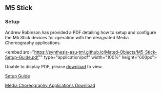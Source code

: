 ## M5 Stick

### Setup

Andrew Robinson has provided a PDF detailing how to setup and configure the M5 Stick devices for operation with the designated Media Choreography applications.


<embed src="https://synthesis-asu-tml.github.io/Mated-Objects/M5-Stick-Setup-Guide.pdf"" type="application/pdf" width="100%" height="600px">
    <p> Unable to display PDF, please <a href="https://synthesis-asu-tml.github.io/Mated-Objects/M5%20Stick%20Setup%20Guide.pdf">download</a> to view.</p>
</embed>

<a href="https://synthesis-asu-tml.github.io/Mated-Objects/M5-Stick-Setup-Guide.pdf" target="_blank">Setup Guide</a>

[Media Choreography Applications Download](https://drive.google.com/drive/folders/1Jm1LXCb6_aPaMqAk0uplhBj-lXJRRrm2?usp=sharing)
